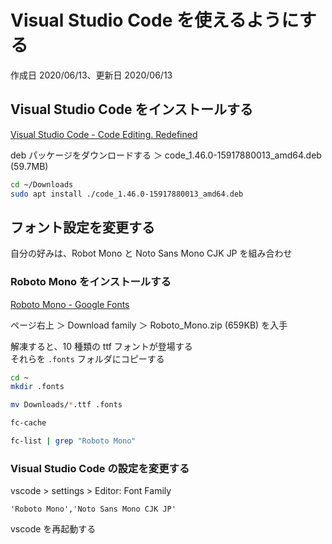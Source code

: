 # Visual Studio Code を使えるようにする

作成日 2020/06/13、更新日 2020/06/13

## Visual Studio Code をインストールする

[Visual Studio Code \- Code Editing\. Redefined](https://code.visualstudio.com/)

deb パッケージをダウンロードする ＞ code_1.46.0-15917880013_amd64.deb (59.7MB)

```bash
cd ~/Downloads
sudo apt install ./code_1.46.0-15917880013_amd64.deb
```

## フォント設定を変更する

自分の好みは、Robot Mono と Noto Sans Mono CJK JP を組み合わせ

### Roboto Mono をインストールする

[Roboto Mono \- Google Fonts](https://fonts.google.com/specimen/Roboto+Mono)

ページ右上 ＞ Download family ＞ Roboto_Mono.zip (659KB) を入手

解凍すると、10 種類の ttf フォントが登場する\
それらを `.fonts` フォルダにコピーする

```bash
cd ~
mkdir .fonts

mv Downloads/*.ttf .fonts

fc-cache

fc-list | grep "Roboto Mono"
```

### Visual Studio Code の設定を変更する

vscode > settings > Editor: Font Family

```text
'Roboto Mono','Noto Sans Mono CJK JP'
```

vscode を再起動する
